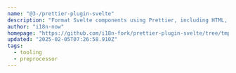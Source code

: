 ```yaml
---
name: "@3-/prettier-plugin-svelte"
description: "Format Svelte components using Prettier, including HTML, CSS, and JavaScript."
author: "i18n-now"
homepage: "https://github.com/i18n-fork/prettier-plugin-svelte/tree/tmp"
updated: "2025-02-05T07:26:58.910Z"
tags: 
  - tooling
  - preprocessor
---
```

